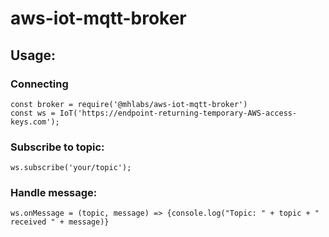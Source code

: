 # aws-iot-mqtt-broker

## Usage:

### Connecting
```
const broker = require('@mhlabs/aws-iot-mqtt-broker')
const ws = IoT('https://endpoint-returning-temporary-AWS-access-keys.com');
```

### Subscribe to topic:
```
ws.subscribe('your/topic');
```

### Handle message:
```
ws.onMessage = (topic, message) => {console.log("Topic: " + topic + " received " + message)}
```
